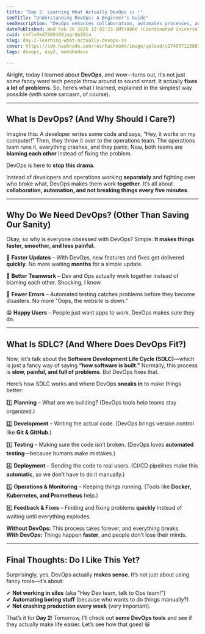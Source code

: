 ```yaml
---
title: "Day 2: Learning What Actually DevOps is !"
seoTitle: "Understanding DevOps: A Beginner's Guide"
seoDescription: "DevOps enhances collaboration, automates processes, and ensures seamless software deployment for faster, error-free updates"
datePublished: Wed Feb 26 2025 12:02:23 GMT+0000 (Coordinated Universal Time)
cuid: cm7lv8kd7000109jugrdp181a
slug: day-2-learning-what-actually-devops-is
cover: https://cdn.hashnode.com/res/hashnode/image/upload/v1740571258810/9e9544f9-6ae3-4750-9d1e-bbaed5fcdc31.webp
tags: devops, day2, wemakedevs

---
```


Alright, today I learned about **DevOps**, and wow—turns out, it’s not just some fancy word tech people throw around to sound smart. It actually **fixes a lot of problems**. So, here’s what I learned, explained in the simplest way possible (with some sarcasm, of course).

---

## **What Is DevOps? (And Why Should I Care?)**

Imagine this: A developer writes some code and says, “Hey, it works on my computer!” Then, they throw it over to the operations team. The operations team runs it, everything crashes, and they panic. Now, both teams are **blaming each other** instead of fixing the problem.

DevOps is here to **stop this drama**.

Instead of developers and operations working **separately** and fighting over who broke what, DevOps makes them work **together**. It’s all about **collaboration, automation, and not breaking things every five minutes**.

---

## **Why Do We Need DevOps? (Other Than Saving Our Sanity)**

Okay, so why is everyone obsessed with DevOps? Simple: **It makes things faster, smoother, and less painful.**

💨 **Faster Updates** – With DevOps, new features and fixes get delivered **quickly**. No more waiting **months** for a simple update.

🤝 **Better Teamwork** – Dev and Ops actually work together instead of blaming each other. Shocking, I know.

🚨 **Fewer Errors** – Automated testing catches problems before they become disasters. No more “Oops, the website is down.”

😁 **Happy Users** – People just want apps to work. DevOps makes sure they do.

---

## **What Is SDLC? (And Where Does DevOps Fit?)**

Now, let’s talk about the **Software Development Life Cycle (SDLC)**—which is just a fancy way of saying **“how software is built.”** Normally, this process is **slow, painful, and full of problems**. But DevOps fixes that.

Here’s how SDLC works and where DevOps **sneaks in** to make things better:

1️⃣ **Planning** – What are we building? (DevOps tools help teams stay organized.)

2️⃣ **Development** – Writing the actual code. (DevOps brings version control like **Git & GitHub**.)

3️⃣ **Testing** – Making sure the code isn’t broken. (DevOps loves **automated testing**—because humans make mistakes.)

4️⃣ **Deployment** – Sending the code to real users. (CI/CD pipelines make this **automatic**, so we don’t have to do it manually.)

5️⃣ **Operations & Monitoring** – Keeping things running. (Tools like **Docker, Kubernetes, and Prometheus** help.)

6️⃣ **Feedback & Fixes** – Finding and fixing problems **quickly** instead of waiting until everything explodes.

**Without DevOps:** This process takes forever, and everything breaks.  
**With DevOps:** Things happen **faster**, and people don’t lose their minds.

---

## **Final Thoughts: Do I Like This Yet?**

Surprisingly, yes. DevOps actually **makes sense**. It’s not just about using fancy tools—it’s about:

✔ **Not working in silos** (aka "Hey Dev team, talk to Ops team!")  
✔ **Automating boring stuff** (because who wants to do things manually?)  
✔ **Not crashing production every week** (very important).

That’s it for **Day 2**! Tomorrow, I’ll check out **some DevOps tools** and see if they actually make life easier. Let’s see how that goes! 😆